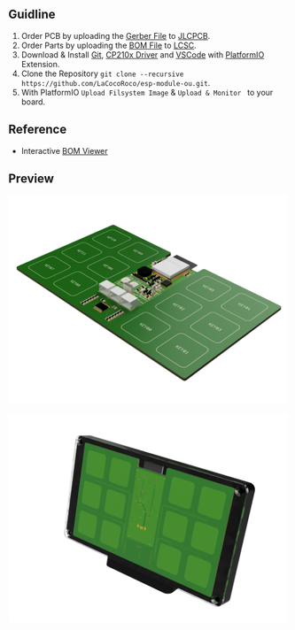 ## Guidline

1. Order PCB by uploading the [Gerber File](pcb/cam/esp-module-ou.zip) to [JLCPCB](https://jlcpcb.com/).
2. Order Parts by uploading the [BOM File](pcb/bom/esp-module-ou.csv) to [LCSC](https://www.lcsc.com/bom).
3. Download & Install [Git](https://git-scm.com/), [CP210x Driver](https://www.silabs.com/developers/usb-to-uart-bridge-vcp-drivers?tab=downloads) and [VSCode](https://code.visualstudio.com/) with [PlatformIO](https://platformio.org/) Extension.
4. Clone the Repository `git clone --recursive https://github.com/LaCocoRoco/esp-module-ou.git`.
5. With PlatformIO `Upload Filsystem Image` & `Upload & Monitor ` to your board.

## Reference

- Interactive [BOM Viewer](https://htmlpreview.github.io/?https://github.com/LaCocoRoco/esp-module-ou/blob/main/pcb/bom/esp-module-ou.html)

## Preview

![function_graphic](images/esp-module-ou-pcb.png)

![function_graphic](images/esp-module-ou.png)
